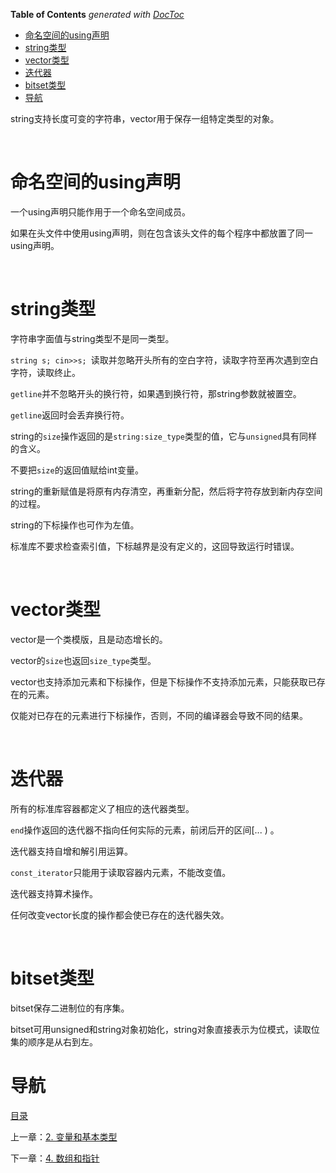 <!-- START doctoc generated TOC please keep comment here to allow auto update -->
<!-- DON'T EDIT THIS SECTION, INSTEAD RE-RUN doctoc TO UPDATE -->
**Table of Contents**  *generated with [DocToc](https://github.com/thlorenz/doctoc)*

- [命名空间的using声明](#%E5%91%BD%E5%90%8D%E7%A9%BA%E9%97%B4%E7%9A%84using%E5%A3%B0%E6%98%8E)
- [string类型](#string%E7%B1%BB%E5%9E%8B)
- [vector类型](#vector%E7%B1%BB%E5%9E%8B)
- [迭代器](#%E8%BF%AD%E4%BB%A3%E5%99%A8)
- [bitset类型](#bitset%E7%B1%BB%E5%9E%8B)
- [导航](#%E5%AF%BC%E8%88%AA)

<!-- END doctoc generated TOC please keep comment here to allow auto update -->

string支持长度可变的字符串，vector用于保存一组特定类型的对象。

 

# 命名空间的using声明

一个using声明只能作用于一个命名空间成员。

如果在头文件中使用using声明，则在包含该头文件的每个程序中都放置了同一using声明。

 

# string类型

字符串字面值与string类型不是同一类型。

`string s; cin>>s; `读取并忽略开头所有的空白字符，读取字符至再次遇到空白字符，读取终止。

`getline`并不忽略开头的换行符，如果遇到换行符，那string参数就被置空。

`getline`返回时会丢弃换行符。

string的`size`操作返回的是`string:size_type`类型的值，它与`unsigned`具有同样的含义。

不要把`size`的返回值赋给int变量。

string的重新赋值是将原有内存清空，再重新分配，然后将字符存放到新内存空间的过程。

string的下标操作也可作为左值。

标准库不要求检查索引值，下标越界是没有定义的，这回导致运行时错误。

 

# vector类型

vector是一个类模版，且是动态增长的。

vector的`size`也返回`size_type`类型。

vector也支持添加元素和下标操作，但是下标操作不支持添加元素，只能获取已存在的元素。

仅能对已存在的元素进行下标操作，否则，不同的编译器会导致不同的结果。

 

# 迭代器

所有的标准库容器都定义了相应的迭代器类型。

`end`操作返回的迭代器不指向任何实际的元素，前闭后开的区间[... ) 。

迭代器支持自增和解引用运算。

`const_iterator`只能用于读取容器内元素，不能改变值。

迭代器支持算术操作。

任何改变vector长度的操作都会使已存在的迭代器失效。

 

# bitset类型

bitset保存二进制位的有序集。

bitset可用unsigned和string对象初始化，string对象直接表示为位模式，读取位集的顺序是从右到左。

# 导航

[目录](README.md)

上一章：[2. 变量和基本类型](2. 变量和基本类型.md)

下一章：[4. 数组和指针](4. 数组和指针)
